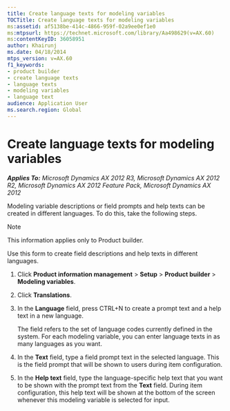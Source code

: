```yaml
---
title: Create language texts for modeling variables
TOCTitle: Create language texts for modeling variables
ms:assetid: af5138be-414c-4866-959f-02a9ee0ef1e0
ms:mtpsurl: https://technet.microsoft.com/library/Aa498629(v=AX.60)
ms:contentKeyID: 36058951
author: Khairunj
ms.date: 04/18/2014
mtps_version: v=AX.60
f1_keywords:
- product builder
- create language texts
- language texts
- modeling variables
- language text
audience: Application User
ms.search.region: Global
---
```


# Create language texts for modeling variables 


_**Applies To:** Microsoft Dynamics AX 2012 R3, Microsoft Dynamics AX 2012 R2, Microsoft Dynamics AX 2012 Feature Pack, Microsoft Dynamics AX 2012_

Modeling variable descriptions or field prompts and help texts can be created in different languages. To do this, take the following steps.


> [!NOTE]
> <P>This information applies only to Product builder.</P>



Use this form to create field descriptions and help texts in different languages.

1.  Click **Product information management** \> **Setup** \> **Product builder** \> **Modeling variables**.

2.  Click **Translations**.

3.  In the **Language** field, press CTRL+N to create a prompt text and a help text in a new language.
    
    The field refers to the set of language codes currently defined in the system. For each modeling variable, you can enter language texts in as many languages as you want.

4.  In the **Text** field, type a field prompt text in the selected language. This is the field prompt that will be shown to users during item configuration.

5.  In the **Help text** field, type the language-specific help text that you want to be shown with the prompt text from the **Text** field. During item configuration, this help text will be shown at the bottom of the screen whenever this modeling variable is selected for input.

  


